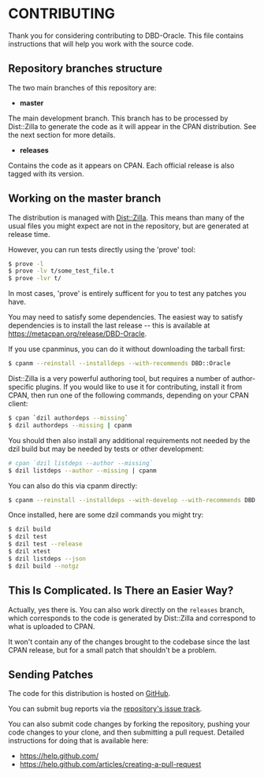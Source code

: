 # CONTRIBUTING

Thank you for considering contributing to DBD-Oracle. 
This file contains instructions that will help you work with 
the source code.

## Repository branches structure

The two main branches of this repository are:

* **master**

The main development branch. This branch has to
be processed by Dist::Zilla to generate the
code as it will appear in the CPAN distribution. See the
next section for more details.

* **releases**

Contains the code as it appears on CPAN. Each official 
release is also tagged with its version.

## Working on the master branch

The distribution is managed with [Dist::Zilla][distzilla].
This means than many of the usual files you might expect 
are not in the repository, but are generated at release time.

However, you can run tests directly using the 'prove' tool:

``` bash
$ prove -l
$ prove -lv t/some_test_file.t
$ prove -lvr t/
```

In most cases, 'prove' is entirely sufficent for you to test any
patches you have.

You may need to satisfy some dependencies. The easiest way to satisfy
dependencies is to install the last release -- this is available at
https://metacpan.org/release/DBD-Oracle.

If you use cpanminus, you can do it without downloading the tarball first:

``` bash
$ cpanm --reinstall --installdeps --with-recommends DBD::Oracle
```

Dist::Zilla is a very powerful authoring tool, but requires a number of
author-specific plugins. If you would like to use it for contributing,
install it from CPAN, then run one of the following commands, depending on
your CPAN client:

``` bash
$ cpan `dzil authordeps --missing`
$ dzil authordeps --missing | cpanm
```

You should then also install any additional requirements not needed by the
dzil build but may be needed by tests or other development:

``` bash
# cpan `dzil listdeps --author --missing`
$ dzil listdeps --author --missing | cpanm
```

You can also do this via cpanm directly:

``` bash
$ cpanm --reinstall --installdeps --with-develop --with-recommends DBD::Oracle
```

Once installed, here are some dzil commands you might try:

``` bash
$ dzil build
$ dzil test
$ dzil test --release
$ dzil xtest
$ dzil listdeps --json
$ dzil build --notgz
```


## This Is Complicated. Is There an Easier Way?

Actually, yes there is. You can also work directly on the `releases` branch,
which corresponds to the code is generated by Dist::Zilla and
correspond to what is uploaded to CPAN.

It won't contain any of the changes brought to the codebase since the last
CPAN release, but for a small patch that shouldn't be a problem. 

## Sending Patches

The code for this distribution is hosted on [GitHub][repository].

You can submit bug reports via the [repository's issue track][bugtracker]. 

You can also submit code changes by forking the repository, pushing your code
changes to your clone, and then submitting a pull request. Detailed
instructions for doing that is available here:

* https://help.github.com/
* https://help.github.com/articles/creating-a-pull-request

[distzilla]:  http://dzil.org/.
[repository]: https://github.com/pythian/DBD-Oracle/
[bugtracker]: https://github.com/pythian/DBD-Oracle/issues

